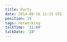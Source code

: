 ```yaml
---
title: Party
date: 2014-08-16 11:15 UTC
position: 19
tags: networking
talkTime: '21:00'
talkDate: '18'
---
```


